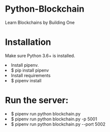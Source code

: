 # Python-Blockchain
Learn Blockchains by Building One

# Installation

Make sure Python 3.6+ is installed.
<li>Install pipenv.</li>
<li>$ pip install pipenv</li>
<li>Install requirements</li>
<li>$ pipenv install </li>

# Run the server:

<li>$ pipenv run python blockchain.py</li>
<li>$ pipenv run python blockchain.py -p 5001</li>
<li>$ pipenv run python blockchain.py --port 5002</li>
